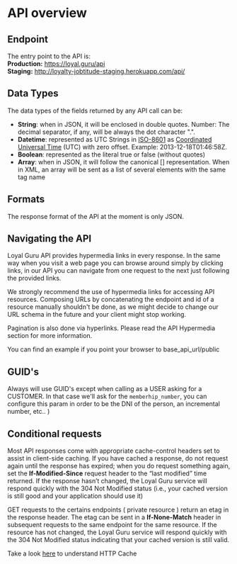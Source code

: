 # API overview

## Endpoint

The entry point to the API is:   
**Production:** https://loyal.guru/api    
**Staging:** http://loyalty-jobtitude-staging.herokuapp.com/api/   

## Data Types

The data types of the fields returned by any API call can be:

- **String**: when in JSON, it will be enclosed in double quotes.
Number: The decimal separator, if any, will be always the dot character ".".
- **Datetime**: represented as UTC Strings in [ISO-8601](http://en.wikipedia.org/wiki/ISO_8601) as [Coordinated Universal Time](http://en.wikipedia.org/wiki/Offset_to_Coordinated_Universal_Time) (UTC) with zero offset. Example: 2013-12-18T01:46:58Z.
- **Boolean**: represented as the literal true or false (without quotes)
- **Array**: when in JSON, it will follow the canonical [] representation. When in XML, an array will be sent as a list of several elements with the same tag name

## Formats

The response format of the API at the moment is only JSON.

## Navigating the API

Loyal Guru API provides hypermedia links in every response. In the same way when you visit a web page you can browse around simply by clicking links, in our API you can navigate from one request to the next just following the provided links.

We strongly recommend the use of hypermedia links for accessing API resources. Composing URLs by concatenating the endpoint and id of a resource manually shouldn't be done, as we might decide to change our URL schema in the future and your client might stop working.

Pagination is also done via hyperlinks. Please read the API Hypermedia section for more information.

You can find an example if you point your browser to base_api_url/public

## GUID's

Always will use GUID's except when calling as a USER asking for a CUSTOMER. In that case we'll ask for the <code>memberhip_number</code>, you can configure this param in order to be the DNI of the person, an incremental number, etc.. ) 

## Conditional requests
Most API responses come with appropriate cache-control headers set to assist in client-side caching. If you have cached a response, do not request again until the response has expired; when you do request something again, set the **If-Modified-Since** request header to the “last modified” time returned. If the response hasn’t changed, the Loyal Guru service will respond quickly with the 304 Not Modified status (i.e., your cached version is still good and your application should use it)

GET requests to the certains endpoints ( private resource ) return an etag in the response header. The etag can be sent in a **If-None-Match** header in subsequent requests to the same endpoint for the same resource. If the resource has not changed, the Loyal Guru service will respond quickly with the 304 Not Modified status indicating that your cached version is still valid.

Take a look [here](https://devcenter.heroku.com/articles/increasing-application-performance-with-http-cache-headers) to understand HTTP Cache
